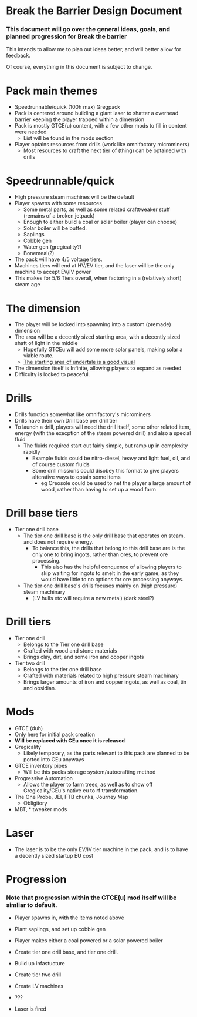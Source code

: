 # Break the Barrier Design Document 
### This document will go over the general ideas, goals, and planned progression for Break the barrier
This intends to allow me to plan out ideas better, and will better allow for feedback.

Of course, everything in this document is subject to change.

# Pack main themes 
* Speedrunnable/quick (100h max) Gregpack
* Pack is centered around building a giant laser to shatter a overhead barrier keeping the player trapped within a dimension
* Pack is mostly GTCE(u) content, with a few other mods to fill in content were needed
  * List will be found in the mods section
* Player optains resources from drills (work like omnifactory microminers)
  * Most resources to craft the next tier of (thing) can be optained with drills


# Speedrunnable/quick
* High pressure steam machines will be the default
* Player spawns with some resources 
  * Some metal parts, as well as some related crafttweaker stuff (remains of a broken jetpack)  
   * Enough to either build a coal or solar boiler (player can choose)
   * Solar boiler will be buffed.
  * Saplings
  * Cobble gen
  * Water gen (gregicality?)
  * Bonemeal(?)
* The pack will have 4/5 voltage tiers. 
 * Machines tiers will end at HV/EV tier, and the laser will be the only machine to accept EV/IV power
 * This makes for 5/6 Tiers overall, when factoring in a (relatively short) steam age


# The dimension
* The player will be locked into spawning into a custom (premade) dimension
* The area will be a decently sized starting area, with a decently sized shaft of light in the middle
  * Hopefully GTCEu will add some more solar panels, making solar a viable route.
  * [The starting area of undertale is a good visual](https://user-images.githubusercontent.com/70342772/143727600-03b48a54-caf8-4857-927d-60212040e77b.png)
* The dimension itself is Infinite, allowing players to expand as needed
* Difficulty is locked to peaceful.


# Drills 
* Drills function somewhat like omnifactory's microminers
* Drills have their own Drill base per drill tier
* To launch a drill, players will need the drill itself, some other related item, energy (with the execption of the steam powered drill) and also a special fluid
   * The fluids required start out fairly simple, but ramp up in complexity rapidly
     * Example fluids could be nitro-diesel, heavy and light fuel, oil, and of course custom fluids
     * Some drill missions could disobey this format to give players alterative ways to optain some items
       * eg Creosole could be used to net the player a large amount of wood, rather than having to set up a wood farm


# Drill base tiers 
* Tier one drill base
     * The tier one drill base is the only drill base that operates on steam, and does not require energy.
       * To balance this, the drills that belong to this drill base are is the only one to bring ingots, rather than ores, to prevent ore processing.
         * This also has the helpful conquence of allowing players to skip waiting for ingots to smelt in the early game, as they would have little to no options for ore processing anyways.
     * The tier one drill base's drills focuses mainly on (high pressure) steam machinary
       * (LV hulls etc will require a new metal) (dark steel?)


# Drill tiers 
* Tier one drill
  * Belongs to the Tier one drill base
  * Crafted with wood and stone materials
  * Brings clay, dirt, and some iron and copper ingots
* Tier two drill
  * Belongs to the tier one drill base
  * Crafted with materials related to high pressure steam machinary 
  * Brings larger amounts of iron and copper ingots, as well as coal, tin and obsidian.


# Mods
* GTCE (duh)
 * Only here for initial pack creation
  * **Will be replaced with CEu once it is released**
* Gregicality
  * Likely temporary, as the parts relevant to this pack are planned to be ported into CEu anyways
* GTCE inventory pipes 
  * Will be this packs storage system/autocrafting method
* Progressive Automation
  * Allows the player to farm trees, as well as to show off Gregicality/CEu's native eu to rf transformation.
* The One Probe, JEI, FTB chunks, Journey Map
  * Obligitory
* MBT, * tweaker mods


# Laser 
* The laser is to be the only EV/IV tier machine in the pack, and is to have a decently sized startup EU cost


# Progression
### Note that progression within the GTCE(u) mod itself will be simliar to default.
* Player spawns in, with the items noted above
* Plant saplings, and set up cobble gen
* Player makes either a coal powered or a solar powered boiler
* Create tier one drill base, and tier one drill.
* Build up infastucture
* Create tier two drill
* Create LV machines 

* ???
* Laser is fired
